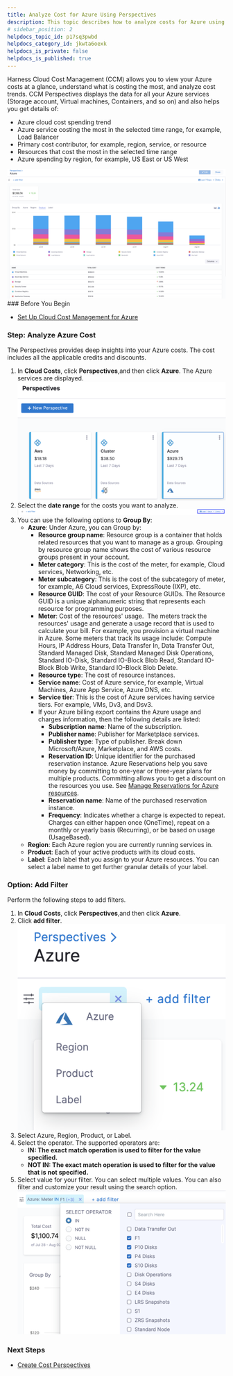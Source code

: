 ```yaml
---
title: Analyze Cost for Azure Using Perspectives
description: This topic describes how to analyze costs for Azure using Perspectives.
# sidebar_position: 2
helpdocs_topic_id: p17sq3pwbd
helpdocs_category_id: jkwta6oexk
helpdocs_is_private: false
helpdocs_is_published: true
---
```


Harness Cloud Cost Management (CCM) allows you to view your Azure costs at a glance, understand what is costing the most, and analyze cost trends. CCM Perspectives displays the data for all your Azure services (Storage account, Virtual machines, Containers, and so on) and also helps you get details of:

* Azure cloud cost spending trend
* Azure service costing the most in the selected time range, for example, Load Balancer
* Primary cost contributor, for example, region, service, or resource
* Resources that cost the most in the selected time range
* Azure spending by region, for example, US East or US West

![](./static/analyze-cost-for-azure-17.png)### Before You Begin

* [Set Up Cloud Cost Management for Azure](/article/v682mz6qfd-set-up-cost-visibility-for-azure)

### Step: Analyze Azure Cost

The Perspectives provides deep insights into your Azure costs. The cost includes all the applicable credits and discounts.

1. In **Cloud Costs**, click **Perspectives**,and then click **Azure**. The Azure services are displayed.![](./static/analyze-cost-for-azure-18.png)
2. Select the **date range** for the costs you want to analyze.![](./static/analyze-cost-for-azure-19.png)
3. You can use the following options to **Group By**:
	* **Azure**: Under Azure, you can Group by:
		+ **Resource group name**: Resource group is a container that holds related resources that you want to manage as a group. Grouping by resource group name shows the cost of various resource groups present in your account.
		+ **Meter category**: This is the cost of the meter, for example, Cloud services, Networking, etc.
		+ **Meter subcategory**: This is the cost of the subcategory of meter, for example, A6 Cloud services, ExpressRoute (IXP), etc.
		+ **Resource GUID**: The cost of your Resource GUIDs. The Resource GUID is a unique alphanumeric string that represents each resource for programming purposes.
		+ **Meter**: Cost of the resources' usage.  The meters track the resources' usage and generate a usage record that is used to calculate your bill. For example, you provision a virtual machine in Azure. Some meters that track its usage include: Compute Hours, IP Address Hours, Data Transfer In, Data Transfer Out, Standard Managed Disk, Standard Managed Disk Operations, Standard IO-Disk, Standard IO-Block Blob Read, Standard IO-Block Blob Write, Standard IO-Block Blob Delete.
		+ **Resource type**: The cost of resource instances.
		+ **Service name**: Cost of Azure service, for example, Virtual Machines, Azure App Service, Azure DNS, etc.
		+ **Service tier**: This is the cost of Azure services having service tiers. For example, VMs, Dv3, and Dsv3.
		+ If your Azure billing export contains the Azure usage and charges information, then the following details are listed:
			- **Subscription name**: Name of the subscription.
			- **Publisher name**: Publisher for Marketplace services.
			- **Publisher type**: Type of publisher. Break down Microsoft/Azure, Marketplace, and AWS costs.
			- **Reservation ID**: Unique identifier for the purchased reservation instance. Azure Reservations help you save money by committing to one-year or three-year plans for multiple products. Committing allows you to get a discount on the resources you use. See [Manage Reservations for Azure resources](https://docs.microsoft.com/en-us/azure/cost-management-billing/reservations/manage-reserved-vm-instance).
			- **Reservation name**: Name of the purchased reservation instance.
			- **Frequency**: Indicates whether a charge is expected to repeat. Charges can either happen once (OneTime), repeat on a monthly or yearly basis (Recurring), or be based on usage (UsageBased).
	* **Region**: Each Azure region you are currently running services in.
	* **Product**: Each of your active products with its cloud costs.
	* **Label**: Each label that you assign to your Azure resources. You can select a label name to get further granular details of your label.

### Option: Add Filter

Perform the following steps to add filters.

1. In **Cloud Costs**, click **Perspectives**,and then click **Azure**.
2. Click **add filter**.![](./static/analyze-cost-for-azure-20.png)
3. Select Azure, Region, Product, or Label.
4. Select the operator. The supported operators are:
	* **IN: The exact match operation is used to filter for the value specified.**
	* **NOT IN: The exact match operation is used to filter for the value that is not specified.**
5. Select value for your filter. You can select multiple values. You can also filter and customize your result using the search option.![](./static/analyze-cost-for-azure-21.png)

### Next Steps

* [Create Cost Perspectives](/article/dvspc6ub0v-create-cost-perspectives)

